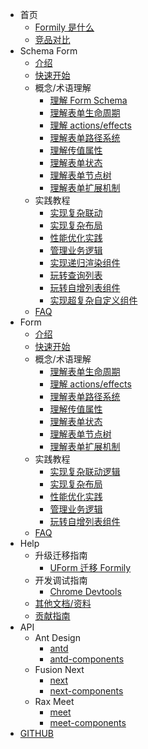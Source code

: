 - 首页
  - [Formily 是什么](./introduction/formily.md)
  - [竞品对比](./introduction/comparison.md)
- Schema Form
  - [介绍](./schema-develop/introduction.md)
  - [快速开始](./schema-develop/quick-start.md)
  - 概念/术语理解
    - [理解 Form Schema](./schema-develop/form-schema.md)
    - [理解表单生命周期](./schema-develop/lifecycle.md)
    - [理解 actions/effects](./schema-develop/actions-effects.md)
    - [理解表单路径系统](./schema-develop/form-path.md)
    - [理解传值属性](./schema-develop/form-value.md)
    - [理解表单状态](./schema-develop/form-state.md)
    - [理解表单节点树](./schema-develop/form-graph.md)
    - [理解表单扩展机制](./schema-develop/form-extension.md)
  - 实践教程
    - [实现复杂联动](./schema-develop/complex-linkage.md)
    - [实现复杂布局](./schema-develop/form-layout.md)
    - [性能优化实践](./schema-develop/performance.md)
    - [管理业务逻辑](./schema-develop/manage-business.md)
    - [实现递归渲染组件](./schema-develop/recursive-render.md)
    - [玩转查询列表](./schema-develop/form-query.md)
    - [玩转自增列表组件](./schema-develop/complext-self-inc-component.md)
    - [实现超复杂自定义组件](./schema-develop/create-complex-field-component.md)
  - [FAQ](./schema-develop/faq.md)
- Form
  - [介绍](./jsx-develop/introduction.md)
  - [快速开始](./jsx-develop/quick-start.md)
  - 概念/术语理解
    - [理解表单生命周期](./jsx-develop/lifecycle.md)
    - [理解 actions/effects](./jsx-develop/actions-effects.md)
    - [理解表单路径系统](./jsx-develop/form-path.md)
    - [理解传值属性](./jsx-develop/form-value.md)
    - [理解表单状态](./jsx-develop/form-state.md)
    - [理解表单节点树](./jsx-develop/form-graph.md)
    - [理解表单扩展机制](./jsx-develop/form-extension.md)
  - 实践教程
    - [实现复杂联动逻辑](./jsx-develop/complex-linkage.md)
    - [实现复杂布局](./jsx-develop/form-layout.md)
    - [性能优化实践](./jsx-develop/performance.md)
    - [管理业务逻辑](./jsx-develop/manage-business.md)
    - [玩转自增列表组件](./jsx-develop/self-inc-component.md)
  - [FAQ](./jsx-develop/faq.md)
- Help
  - 升级迁移指南
    - [UForm 迁移 Formily](./uform-upgrade.md)
  - 开发调试指南
    - [Chrome Devtools](./devtools.md)
  - [其他文档/资料](./other-links.md)
  - [贡献指南](./contributor.md)
- API
  - Ant Design
    - [antd](../../packages/antd/README.zh-cn.md)
    - [antd-components](../../packages/antd-components/README.zh-cn.md)
  - Fusion Next
    - [next](../../packages/next/README.zh-cn.md)
    - [next-components](../../packages/next-components/README.zh-cn.md)
  - Rax Meet
    - [meet](../../packages/meet/README.zh-cn.md)
    - [meet-components](../../packages/meet-components/README.zh-cn.md)
- [GITHUB](https://github.com/alibaba/formily)
